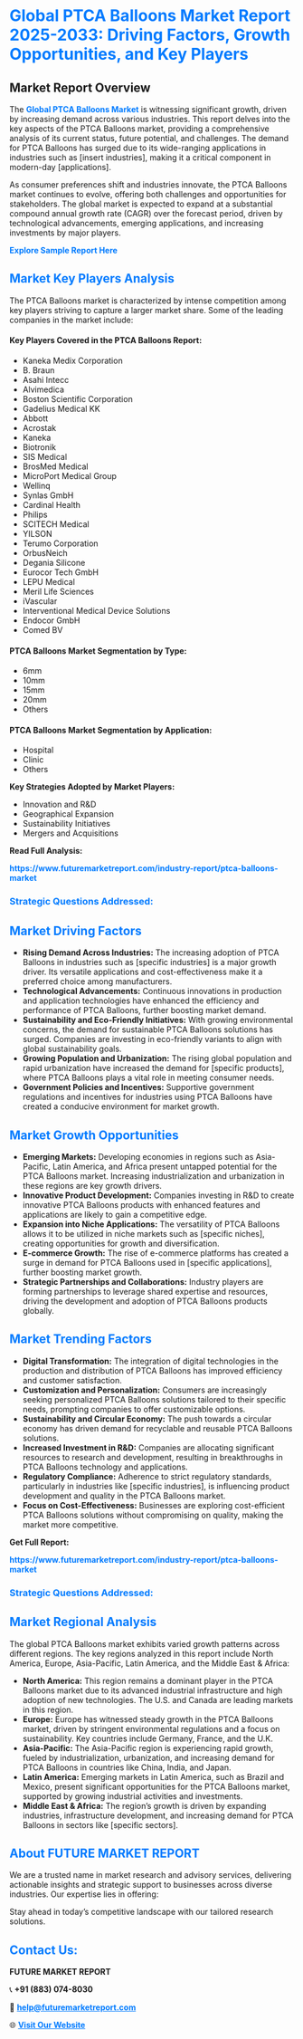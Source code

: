 <h1 style="color: #007BFF;">Global PTCA Balloons Market Report 2025-2033: Driving Factors, Growth Opportunities, and Key Players</h1>

<section id="overview">
<h2>Market Report Overview</h2>
<p>The <a href="https://www.futuremarketreport.com/industry-report/ptca-balloons-market" style="color: #007BFF; text-decoration: none;"><strong>Global PTCA Balloons Market</strong></a> is witnessing significant growth, driven by increasing demand across various industries. This report delves into the key aspects of the PTCA Balloons market, providing a comprehensive analysis of its current status, future potential, and challenges. The demand for PTCA Balloons has surged due to its wide-ranging applications in industries such as [insert industries], making it a critical component in modern-day [applications].</p>
<p>As consumer preferences shift and industries innovate, the PTCA Balloons market continues to evolve, offering both challenges and opportunities for stakeholders. The global market is expected to expand at a substantial compound annual growth rate (CAGR) over the forecast period, driven by technological advancements, emerging applications, and increasing investments by major players.</p>
</section>

<section id="overview">
<p><a href="https://www.futuremarketreport.com/request-sample/reportId=78543" style="color: #007BFF; text-decoration: none;"><strong>Explore Sample Report Here</strong></a></p>
</section>

<section id="key-players">
<h2 style="color: #007BFF;">Market Key Players Analysis</h2>
<p>The PTCA Balloons market is characterized by intense competition among key players striving to capture a larger market share. Some of the leading companies in the market include:</p>
<h4>Key Players Covered in the PTCA Balloons Report:</h4>
<ul><li>Kaneka Medix Corporation</li><li>B. Braun</li><li>Asahi Intecc</li><li>Alvimedica</li><li>Boston Scientific Corporation</li><li>Gadelius Medical KK</li><li>Abbott</li><li>Acrostak</li><li>Kaneka</li><li>Biotronik</li><li>SIS Medical</li><li>BrosMed Medical</li><li>MicroPort Medical Group</li><li>Wellinq</li><li>Synlas GmbH</li><li>Cardinal Health</li><li>Philips</li><li>SCITECH Medical</li><li>YILSON</li><li>Terumo Corporation</li><li>OrbusNeich</li><li>Degania Silicone</li><li>Eurocor Tech GmbH</li><li>LEPU Medical</li><li>Meril Life Sciences</li><li>iVascular</li><li>Interventional Medical Device Solutions</li><li>Endocor GmbH</li><li>Comed BV</li></ul>
<h4>PTCA Balloons Market Segmentation by Type:</h4>
<ul><li>6mm</li><li>10mm</li><li>15mm</li><li>20mm</li><li>Others</li></ul>

<h4>PTCA Balloons Market Segmentation by Application:</h4>
<ul><li>Hospital</li><li>Clinic</li><li>Others</li></ul>
<p><strong>Key Strategies Adopted by Market Players:</strong></p>
<ul>
<li>Innovation and R&D</li>
<li>Geographical Expansion</li>
<li>Sustainability Initiatives</li>
<li>Mergers and Acquisitions</li>
</ul>
</section>

<section>
<p><strong>Read Full Analysis: </strong></p><a href="https://www.futuremarketreport.com/industry-report/ptca-balloons-market" style="color: #007BFF; text-decoration: none;"><strong>https://www.futuremarketreport.com/industry-report/ptca-balloons-market</strong></a>
<h3 style="color: #007BFF;">Strategic Questions Addressed:</h3>
</section>

<section id="driving-factors">
<h2 style="color: #007BFF;">Market Driving Factors</h2>
<ul>
<li><strong>Rising Demand Across Industries:</strong> The increasing adoption of PTCA Balloons in industries such as [specific industries] is a major growth driver. Its versatile applications and cost-effectiveness make it a preferred choice among manufacturers.</li>
<li><strong>Technological Advancements:</strong> Continuous innovations in production and application technologies have enhanced the efficiency and performance of PTCA Balloons, further boosting market demand.</li>
<li><strong>Sustainability and Eco-Friendly Initiatives:</strong> With growing environmental concerns, the demand for sustainable PTCA Balloons solutions has surged. Companies are investing in eco-friendly variants to align with global sustainability goals.</li>
<li><strong>Growing Population and Urbanization:</strong> The rising global population and rapid urbanization have increased the demand for [specific products], where PTCA Balloons plays a vital role in meeting consumer needs.</li>
<li><strong>Government Policies and Incentives:</strong> Supportive government regulations and incentives for industries using PTCA Balloons have created a conducive environment for market growth.</li>
</ul>
</section>

<section id="growth-opportunities">
<h2 style="color: #007BFF;">Market Growth Opportunities</h2>
<ul>
<li><strong>Emerging Markets:</strong> Developing economies in regions such as Asia-Pacific, Latin America, and Africa present untapped potential for the PTCA Balloons market. Increasing industrialization and urbanization in these regions are key growth drivers.</li>
<li><strong>Innovative Product Development:</strong> Companies investing in R&D to create innovative PTCA Balloons products with enhanced features and applications are likely to gain a competitive edge.</li>
<li><strong>Expansion into Niche Applications:</strong> The versatility of PTCA Balloons allows it to be utilized in niche markets such as [specific niches], creating opportunities for growth and diversification.</li>
<li><strong>E-commerce Growth:</strong> The rise of e-commerce platforms has created a surge in demand for PTCA Balloons used in [specific applications], further boosting market growth.</li>
<li><strong>Strategic Partnerships and Collaborations:</strong> Industry players are forming partnerships to leverage shared expertise and resources, driving the development and adoption of PTCA Balloons products globally.</li>
</ul>
</section>

<section id="trending-factors">
<h2 style="color: #007BFF;">Market Trending Factors</h2>
<ul>
<li><strong>Digital Transformation:</strong> The integration of digital technologies in the production and distribution of PTCA Balloons has improved efficiency and customer satisfaction.</li>
<li><strong>Customization and Personalization:</strong> Consumers are increasingly seeking personalized PTCA Balloons solutions tailored to their specific needs, prompting companies to offer customizable options.</li>
<li><strong>Sustainability and Circular Economy:</strong> The push towards a circular economy has driven demand for recyclable and reusable PTCA Balloons solutions.</li>
<li><strong>Increased Investment in R&D:</strong> Companies are allocating significant resources to research and development, resulting in breakthroughs in PTCA Balloons technology and applications.</li>
<li><strong>Regulatory Compliance:</strong> Adherence to strict regulatory standards, particularly in industries like [specific industries], is influencing product development and quality in the PTCA Balloons market.</li>
<li><strong>Focus on Cost-Effectiveness:</strong> Businesses are exploring cost-efficient PTCA Balloons solutions without compromising on quality, making the market more competitive.</li>
</ul>
</section>

<section>
<p><strong>Get Full Report: </strong></p><a href="https://www.futuremarketreport.com/industry-report/ptca-balloons-market" style="color: #007BFF; text-decoration: none;"><strong>https://www.futuremarketreport.com/industry-report/ptca-balloons-market</strong></a>
<h3 style="color: #007BFF;">Strategic Questions Addressed:</h3>
</section>


<section id="regional-analysis">
<h2 style="color: #007BFF;">Market Regional Analysis</h2>
<p>The global PTCA Balloons market exhibits varied growth patterns across different regions. The key regions analyzed in this report include North America, Europe, Asia-Pacific, Latin America, and the Middle East & Africa:</p>
<ul>
<li><strong>North America:</strong> This region remains a dominant player in the PTCA Balloons market due to its advanced industrial infrastructure and high adoption of new technologies. The U.S. and Canada are leading markets in this region.</li>
<li><strong>Europe:</strong> Europe has witnessed steady growth in the PTCA Balloons market, driven by stringent environmental regulations and a focus on sustainability. Key countries include Germany, France, and the U.K.</li>
<li><strong>Asia-Pacific:</strong> The Asia-Pacific region is experiencing rapid growth, fueled by industrialization, urbanization, and increasing demand for PTCA Balloons in countries like China, India, and Japan.</li>
<li><strong>Latin America:</strong> Emerging markets in Latin America, such as Brazil and Mexico, present significant opportunities for the PTCA Balloons market, supported by growing industrial activities and investments.</li>
<li><strong>Middle East & Africa:</strong> The region’s growth is driven by expanding industries, infrastructure development, and increasing demand for PTCA Balloons in sectors like [specific sectors].</li>
</ul>
</section>

<footer>
<h2 style="color: #007BFF;">About FUTURE MARKET REPORT</h2>
<p>We are a trusted name in market research and advisory services, delivering actionable insights and strategic support to businesses across diverse industries. Our expertise lies in offering:</p>

<p>Stay ahead in today’s competitive landscape with our tailored research solutions.</p>

<h2 style="color: #007BFF;">Contact Us:</h2>
<p><strong>FUTURE MARKET REPORT</strong></p>
<p>📞 <strong>+91 (883) 074-8030</strong></p>
<p>📧 <strong><a href="mailto:help@futuremarketreport.com" style="color: #007BFF;">help@futuremarketreport.com</a></strong></p>
<p>🌐 <strong><a href="https://www.futuremarketreport.com/" style="color: #007BFF;">Visit Our Website</a></strong></p>
</footer>
